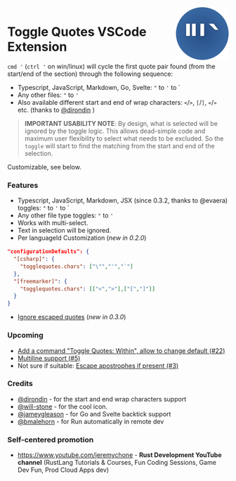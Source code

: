 <img src="./icon.png" alt="logo" width="120" align="right" />

# Toggle Quotes VSCode Extension

`cmd '` (`ctrl '` on win/linux) will cycle the first quote pair found (from the start/end of the section) through the following sequence: 

- Typescript, JavaScript, Markdown, Go, Svelte: `"` to `'` to ` 
- Any other files: `"` to `'`
- Also available different start and end of wrap characters: `<`/`>`, `[`/`]`, `«`/`»` etc. (thanks to [@dirondin](https://github.com/dirondin) )

> **IMPORTANT USABILITY NOTE**: By design, what is selected will be ignored by the toggle logic. This allows dead-simple code and maximum user flexibility to select what needs to be excluded. So the `toggle` will start to find the matching from the start and end of the selection.

Customizable, see below.

### Features

- Typescript, JavaScript, Markdown, JSX (since 0.3.2, thanks to @evaera) toggles: `"` to `'` to ` 
- Any other file type toggles: `"` to `'`
- Works with multi-select.
- Text in selection will be ignored.
- Per languageId Customization (_new in 0.2.0_)
```json
"configurationDefaults": {          
  "[csharp]": {
    "togglequotes.chars": ["\"","'","`"]
  },
  "[freemarker]": {
    "togglequotes.chars": [["<",">"],["[","]"]]
  }
}
```
- [Ignore escaped quotes](https://github.com/BriteSnow/vscode-toggle-quotes/issues/4) (_new in 0.3.0_)


### Upcoming

- [Add a command "Toggle Quotes: Within", allow to change default (#22)](https://github.com/BriteSnow/vscode-toggle-quotes/issues/22)
- [Multiline support (#5)](https://github.com/BriteSnow/vscode-toggle-quotes/issues/5)
- Not sure if suitable: [Escape apostrophes if present (#3)](https://github.com/BriteSnow/vscode-toggle-quotes/issues/3)

### Credits

- [@dirondin](https://github.com/dirondin) - for the start and end wrap characters support
- [@will-stone](https://github.com/will-stone) - for the cool icon.
- [@jameygleason](https://github.com/jameygleason) - for Go and Svelte backtick support
- [@bmalehorn](https://github.com/bmalehorn) - for Run automatically in remote dev

### Self-centered promotion

- https://www.youtube.com/jeremychone - **Rust Development YouTube channel** (RustLang Tutorials & Courses, Fun Coding Sessions, Game Dev Fun, Prod Cloud Apps dev)

